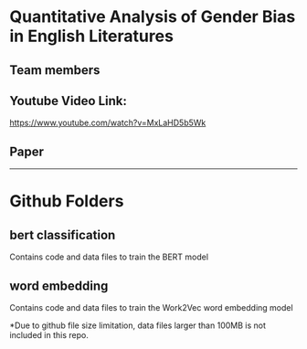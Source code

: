 # Quantitative Analysis of Gender Bias in English Literatures

## Team members

## Youtube Video Link:
https://www.youtube.com/watch?v=MxLaHD5b5Wk

## Paper

---
# Github Folders

## bert classification 
Contains code and data files to train the BERT model

## word embedding
Contains code and data files to train the Work2Vec word embedding model

*Due to github file size limitation, data files larger than 100MB is not included in this repo. 
